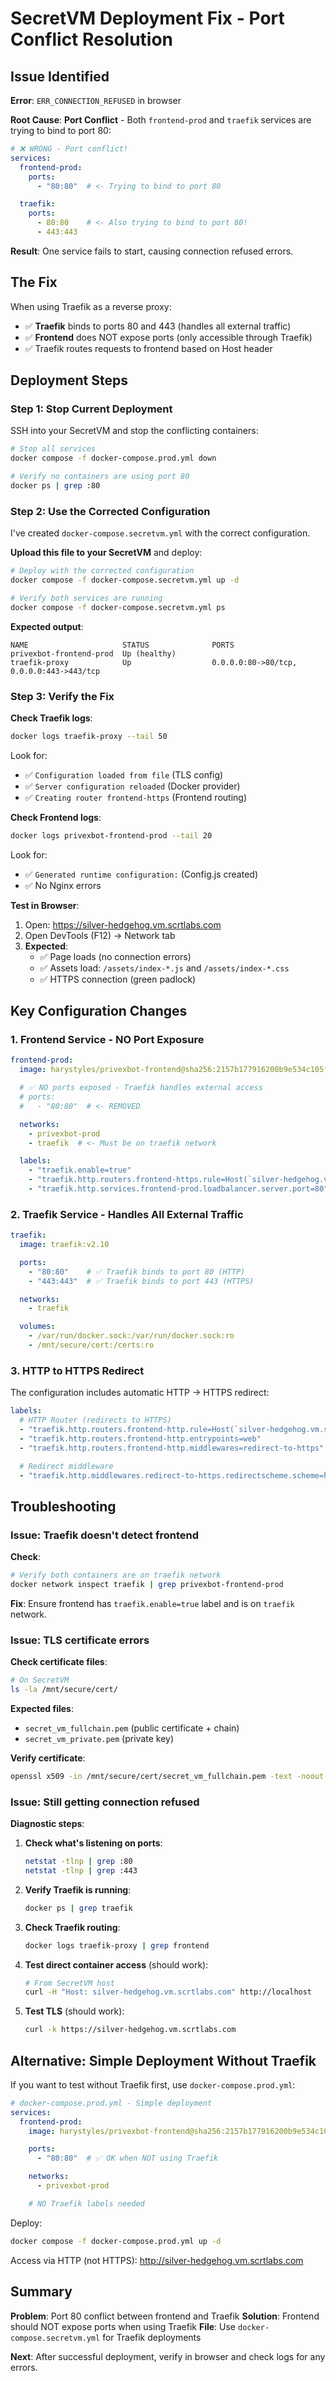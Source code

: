 # SecretVM Deployment Fix - Port Conflict Resolution

## Issue Identified

**Error**: `ERR_CONNECTION_REFUSED` in browser

**Root Cause**: **Port Conflict** - Both `frontend-prod` and `traefik` services are trying to bind to port 80:

```yaml
# ❌ WRONG - Port conflict!
services:
  frontend-prod:
    ports:
      - "80:80"  # <- Trying to bind to port 80

  traefik:
    ports:
      - 80:80    # <- Also trying to bind to port 80!
      - 443:443
```

**Result**: One service fails to start, causing connection refused errors.

## The Fix

When using Traefik as a reverse proxy:
- ✅ **Traefik** binds to ports 80 and 443 (handles all external traffic)
- ✅ **Frontend** does NOT expose ports (only accessible through Traefik)
- ✅ Traefik routes requests to frontend based on Host header

## Deployment Steps

### Step 1: Stop Current Deployment

SSH into your SecretVM and stop the conflicting containers:

```bash
# Stop all services
docker compose -f docker-compose.prod.yml down

# Verify no containers are using port 80
docker ps | grep :80
```

### Step 2: Use the Corrected Configuration

I've created `docker-compose.secretvm.yml` with the correct configuration.

**Upload this file to your SecretVM** and deploy:

```bash
# Deploy with the corrected configuration
docker compose -f docker-compose.secretvm.yml up -d

# Verify both services are running
docker compose -f docker-compose.secretvm.yml ps
```

**Expected output**:
```
NAME                     STATUS              PORTS
privexbot-frontend-prod  Up (healthy)
traefik-proxy            Up                  0.0.0.0:80->80/tcp, 0.0.0.0:443->443/tcp
```

### Step 3: Verify the Fix

**Check Traefik logs**:
```bash
docker logs traefik-proxy --tail 50
```

Look for:
- ✅ `Configuration loaded from file` (TLS config)
- ✅ `Server configuration reloaded` (Docker provider)
- ✅ `Creating router frontend-https` (Frontend routing)

**Check Frontend logs**:
```bash
docker logs privexbot-frontend-prod --tail 20
```

Look for:
- ✅ `Generated runtime configuration:` (Config.js created)
- ✅ No Nginx errors

**Test in Browser**:
1. Open: https://silver-hedgehog.vm.scrtlabs.com
2. Open DevTools (F12) → Network tab
3. **Expected**:
   - ✅ Page loads (no connection errors)
   - ✅ Assets load: `/assets/index-*.js` and `/assets/index-*.css`
   - ✅ HTTPS connection (green padlock)

## Key Configuration Changes

### 1. Frontend Service - NO Port Exposure

```yaml
frontend-prod:
  image: harystyles/privexbot-frontend@sha256:2157b177916200b9e534c105f8a80158103b37d754fdba5f3c55fa319b278914

  # ✅ NO ports exposed - Traefik handles external access
  # ports:
  #   - "80:80"  # <- REMOVED

  networks:
    - privexbot-prod
    - traefik  # <- Must be on traefik network

  labels:
    - "traefik.enable=true"
    - "traefik.http.routers.frontend-https.rule=Host(`silver-hedgehog.vm.scrtlabs.com`)"
    - "traefik.http.services.frontend-prod.loadbalancer.server.port=80"
```

### 2. Traefik Service - Handles All External Traffic

```yaml
traefik:
  image: traefik:v2.10

  ports:
    - "80:80"    # ✅ Traefik binds to port 80 (HTTP)
    - "443:443"  # ✅ Traefik binds to port 443 (HTTPS)

  networks:
    - traefik

  volumes:
    - /var/run/docker.sock:/var/run/docker.sock:ro
    - /mnt/secure/cert:/certs:ro
```

### 3. HTTP to HTTPS Redirect

The configuration includes automatic HTTP → HTTPS redirect:

```yaml
labels:
  # HTTP Router (redirects to HTTPS)
  - "traefik.http.routers.frontend-http.rule=Host(`silver-hedgehog.vm.scrtlabs.com`)"
  - "traefik.http.routers.frontend-http.entrypoints=web"
  - "traefik.http.routers.frontend-http.middlewares=redirect-to-https"

  # Redirect middleware
  - "traefik.http.middlewares.redirect-to-https.redirectscheme.scheme=https"
```

## Troubleshooting

### Issue: Traefik doesn't detect frontend

**Check**:
```bash
# Verify both containers are on traefik network
docker network inspect traefik | grep privexbot-frontend-prod
```

**Fix**: Ensure frontend has `traefik.enable=true` label and is on `traefik` network.

### Issue: TLS certificate errors

**Check certificate files**:
```bash
# On SecretVM
ls -la /mnt/secure/cert/
```

**Expected files**:
- `secret_vm_fullchain.pem` (public certificate + chain)
- `secret_vm_private.pem` (private key)

**Verify certificate**:
```bash
openssl x509 -in /mnt/secure/cert/secret_vm_fullchain.pem -text -noout | grep -A 2 "Subject:"
```

### Issue: Still getting connection refused

**Diagnostic steps**:

1. **Check what's listening on ports**:
   ```bash
   netstat -tlnp | grep :80
   netstat -tlnp | grep :443
   ```

2. **Verify Traefik is running**:
   ```bash
   docker ps | grep traefik
   ```

3. **Check Traefik routing**:
   ```bash
   docker logs traefik-proxy | grep frontend
   ```

4. **Test direct container access** (should work):
   ```bash
   # From SecretVM host
   curl -H "Host: silver-hedgehog.vm.scrtlabs.com" http://localhost
   ```

5. **Test TLS** (should work):
   ```bash
   curl -k https://silver-hedgehog.vm.scrtlabs.com
   ```

## Alternative: Simple Deployment Without Traefik

If you want to test without Traefik first, use `docker-compose.prod.yml`:

```yaml
# docker-compose.prod.yml - Simple deployment
services:
  frontend-prod:
    image: harystyles/privexbot-frontend@sha256:2157b177916200b9e534c105f8a80158103b37d754fdba5f3c55fa319b278914

    ports:
      - "80:80"  # ✅ OK when NOT using Traefik

    networks:
      - privexbot-prod

    # NO Traefik labels needed
```

Deploy:
```bash
docker compose -f docker-compose.prod.yml up -d
```

Access via HTTP (not HTTPS): http://silver-hedgehog.vm.scrtlabs.com

## Summary

**Problem**: Port 80 conflict between frontend and Traefik
**Solution**: Frontend should NOT expose ports when using Traefik
**File**: Use `docker-compose.secretvm.yml` for Traefik deployments

**Next**: After successful deployment, verify in browser and check logs for any errors.
